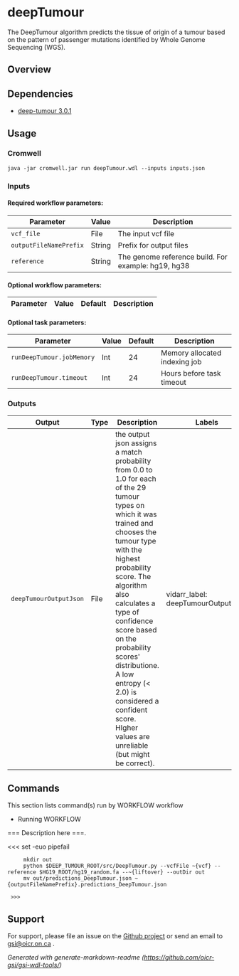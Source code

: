 # deepTumour

The DeepTumour algorithm predicts the tissue of origin of a tumour based on the pattern of passenger mutations identified by Whole Genome Sequencing (WGS).

## Overview

## Dependencies

* [deep-tumour 3.0.1](https://github.com/oicr-gsi/DeepTumour)


## Usage

### Cromwell
```
java -jar cromwell.jar run deepTumour.wdl --inputs inputs.json
```

### Inputs

#### Required workflow parameters:
Parameter|Value|Description
---|---|---
`vcf_file`|File|The input vcf file
`outputFileNamePrefix`|String|Prefix for output files
`reference`|String|The genome reference build. For example: hg19, hg38


#### Optional workflow parameters:
Parameter|Value|Default|Description
---|---|---|---


#### Optional task parameters:
Parameter|Value|Default|Description
---|---|---|---
`runDeepTumour.jobMemory`|Int|24|Memory allocated indexing job
`runDeepTumour.timeout`|Int|24|Hours before task timeout


### Outputs

Output | Type | Description | Labels
---|---|---|---
`deepTumourOutputJson`|File|the output json assigns a match probability from 0.0 to 1.0 for each of the 29 tumour types on which it was trained and chooses the tumour type with the highest probability score. The algorithm also calculates a type of confidence score based on the probability scores' distributione. A low entropy (< 2.0) is considered a confident score. HIgher values are unreliable (but might be correct).|vidarr_label: deepTumourOutputJson


## Commands
 This section lists command(s) run by WORKFLOW workflow
 
 * Running WORKFLOW
 
 === Description here ===.
 
 <<<
         set -euo pipefail
         
         mkdir out
         python $DEEP_TUMOUR_ROOT/src/DeepTumour.py --vcfFile ~{vcf} --reference $HG19_ROOT/hg19_random.fa --~{liftover} --outDir out
         mv out/predictions_DeepTumour.json ~{outputFileNamePrefix}.predictions_DeepTumour.json
 
     >>>
 ## Support

For support, please file an issue on the [Github project](https://github.com/oicr-gsi) or send an email to gsi@oicr.on.ca .

_Generated with generate-markdown-readme (https://github.com/oicr-gsi/gsi-wdl-tools/)_
